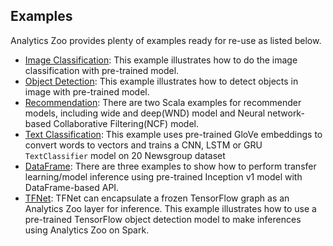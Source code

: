 
## **Examples**

Analytics Zoo provides plenty of examples ready for re-use as listed below.

   * [Image Classification](https://github.com/intel-analytics/analytics-zoo/tree/master/zoo/src/main/scala/com/intel/analytics/zoo/examples/imageclassification): This example illustrates how to do the image classification with pre-trained model.
   * [Object Detection](https://github.com/intel-analytics/analytics-zoo/tree/master/zoo/src/main/scala/com/intel/analytics/zoo/examples/objectdetection): This example illustrates how to detect objects in image with pre-trained model.
   * [Recommendation](https://github.com/intel-analytics/analytics-zoo/tree/master/zoo/src/main/scala/com/intel/analytics/zoo/examples/recommendation): There are two Scala examples for recommender models, including wide and deep(WND) model and Neural network-based Collaborative Filtering(NCF) model.
   * [Text Classification](https://github.com/intel-analytics/analytics-zoo/tree/master/zoo/src/main/scala/com/intel/analytics/zoo/examples/textclassification): This example uses pre-trained GloVe embeddings to convert words to vectors and trains a CNN, LSTM or GRU `TextClassifier` model on 20 Newsgroup dataset
   * [DataFrame](https://github.com/intel-analytics/analytics-zoo/tree/master/zoo/src/main/scala/com/intel/analytics/zoo/examples/nnframes): There are three examples to show how to perform transfer learning/model inference using pre-trained Inception v1 model with DataFrame-based API.
   * [TFNet](https://github.com/intel-analytics/analytics-zoo/tree/master/zoo/src/main/scala/com/intel/analytics/zoo/examples/tfne): TFNet can encapsulate a frozen TensorFlow graph as an Analytics Zoo layer for inference. This example illustrates how to use a pre-trained TensorFlow object detection model to make inferences using Analytics Zoo on Spark.

